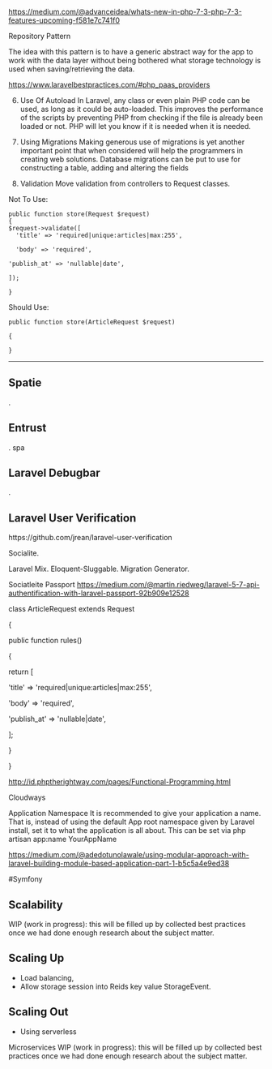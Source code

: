 https://medium.com/@advanceidea/whats-new-in-php-7-3-php-7-3-features-upcoming-f581e7c741f0



Repository Pattern

The idea with this pattern is to have a generic abstract way for the app to work with the data layer without being bothered what storage technology is used when saving/retrieving the data.

https://www.laravelbestpractices.com/#php_paas_providers

6. Use Of Autoload
In Laravel, any class or even plain PHP code can be used, as long as it could be auto-loaded. This improves the performance of the scripts by preventing PHP from checking if the file is already been loaded or not. PHP will let you know if it is needed when it is needed.

7. Using Migrations
Making generous use of migrations is yet another important point that when considered will help the programmers in creating web solutions. Database migrations can be put to use for constructing a table, adding and altering the fields

8. Validation
Move validation from controllers to Request classes.

Not To Use:

```
public function store(Request $request)
{
$request->validate([
  'title' => 'required|unique:articles|max:255',

  'body' => 'required',

'publish_at' => 'nullable|date',

]);

}
```

Should Use:
```
public function store(ArticleRequest $request)

{

}
```
-----------------------------------------------------------------------------------

<h2>Spatie</h2>.

<h2>Entrust</h2>.
spa
<h2>Laravel Debugbar</h2>.

<h2>Laravel User Verification</h2>
https://github.com/jrean/laravel-user-verification

Socialite.

Laravel Mix.
Eloquent-Sluggable.
Migration Generator.


Sociatleite
Passport
https://medium.com/@martin.riedweg/laravel-5-7-api-authentification-with-laravel-passport-92b909e12528






class ArticleRequest extends Request

{

public function rules()

{

return [

'title' => 'required|unique:articles|max:255',

'body' => 'required',

'publish_at' => 'nullable|date',

];

}

}





http://id.phptherightway.com/pages/Functional-Programming.html


Cloudways

Application Namespace
It is recommended to give your application a name. That is, instead of using the default App root namespace given by Laravel install, set it to what the application is all about. This can be set via
php artisan app:name YourAppName

https://medium.com/@adedotunolawale/using-modular-approach-with-laravel-building-module-based-application-part-1-b5c5a4e9ed38

#Symfony

## Scalability
WIP (work in progress): this will be filled up by collected best practices once we had done enough research about the subject matter.

## Scaling Up
- Load balancing,
- Allow storage session into Reids key value StorageEvent.

## Scaling Out
- Using serverless


Microservices
WIP (work in progress): this will be filled up by collected best practices once we had done enough research about the subject matter.

